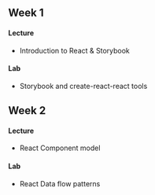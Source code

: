 ## Week 1
#### Lecture
-  Introduction to React & Storybook

#### Lab
- Storybook and create-react-react tools

## Week 2
#### Lecture
 - React Component model

#### Lab
-  React Data flow patterns
